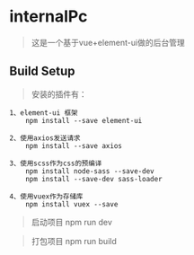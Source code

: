 # internalPc

> 这是一个基于vue+element-ui做的后台管理

## Build Setup

> 安装的插件有：

    1、element-ui 框架
        npm install --save element-ui

    2、使用axios发送请求
        npm install --save axios

    3、使用scss作为css的预编译
        npm install node-sass --save-dev
        npm install --save-dev sass-loader

    4、使用vuex作为存储库
        npm install vuex --save
    
    
> 启动项目
    npm run dev


> 打包项目
    npm run build